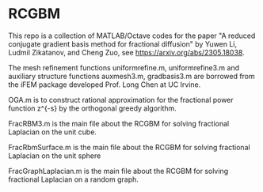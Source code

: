 # RCGBM
This repo is a collection of MATLAB/Octave codes for the paper "A reduced conjugate gradient basis method for fractional diffusion" by Yuwen Li, Ludmil Zikatanov, and Cheng Zuo, see https://arxiv.org/abs/2305.18038.

The mesh refinement functions uniformrefine.m, uniformrefine3.m and auxiliary structure functions auxmesh3.m, gradbasis3.m are borrowed from the iFEM package developed Prof. Long Chen at UC Irvine.

OGA.m is to construct rational approximation for the fractional power function z^{-s} by the orthogonal greedy algorithm.

FracRBM3.m is the main file about the RCGBM for solving fractional Laplacian on the unit cube.

FracRbmSurface.m is the main file about the RCGBM for solving fractional Laplacian on the unit sphere

FracGraphLaplacian.m is the main file about the RCGBM for solving fractional Laplacian on a random graph.


